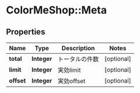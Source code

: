 # ColorMeShop::Meta

## Properties
Name | Type | Description | Notes
------------ | ------------- | ------------- | -------------
**total** | **Integer** | トータルの件数 | [optional] 
**limit** | **Integer** | 実効limit | [optional] 
**offset** | **Integer** | 実効offset | [optional] 


